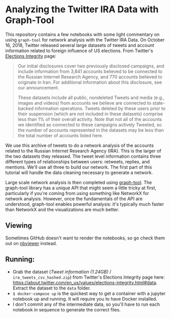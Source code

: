 # Analyzing the Twitter IRA Data with Graph-Tool

This repository contains a few notebooks with some light commentary on using `graph-tool` for network analysis with the Twitter IRA Data. On October 16, 2018, Twitter released several large datasets of tweets and account information related to foreign influence of US elections. From Twitter's [Elections Integrity](https://about.twitter.com/en_us/values/elections-integrity.html) page:

> Our initial disclosures cover two previously disclosed campaigns, and include information from 3,841 accounts believed to be connected to the Russian Internet Research Agency, and 770 accounts believed to originate in Iran. For additional information about this disclosure, see our announcement.
>
> These datasets include all public, nondeleted Tweets and media (e.g., images and videos) from accounts we believe are connected to state-backed information operations. Tweets deleted by these users prior to their suspension (which are not included in these datasets) comprise less than 1% of their overall activity. Note that not all of the accounts we identified as connected to these campaigns actively Tweeted, so the number of accounts represented in the datasets may be less than the total number of accounts listed here.

We use this archive of tweets to do a network analysis of the accounts related to the Russian Internet Research Agency (IRA). This is the larger of the two datasets they released. The tweet level information contains three different types of relationships between users: retweets, replies, and mentions. We'll use all three to build our network. The first part of this tutorial will handle the data cleaning necessary to generate a network.

Large scale network analysis is then completed using [graph-tool](https://graph-tool.skewed.de/). The graph-tool library has a unique API that might seem a little tricky at first, particularly if you're coming from using something like NetworkX for network analysis. However, once the fundamentals of the API are understood, graph-tool enables powerful analysis: it's typically much faster than NetworkX and the visualizations are much better. 

## Viewing

Sometimes GitHub doesn't want to render the notebooks, so go check them out on [nbviewer](http://nbviewer.jupyter.org/github/pmbaumgartner/twitter-ira-network-notebooks/tree/master/) instead.

## Running:
- Grab the dataset (_Tweet information (1.24GB)_ / `ira_tweets_csv_hashed.zip`) from Twitter's Elections Integrity page here: https://about.twitter.com/en_us/values/elections-integrity.html#data. Extract the dataset to the `data` folder. 
- `$ docker-compose up` is the quickest way to get a container with a jupyter notebook up and running. It will require you to have Docker installed.
- I don't commit any of the intermediate data, so you'll have to run each notebook in sequence to generate the correct files.
